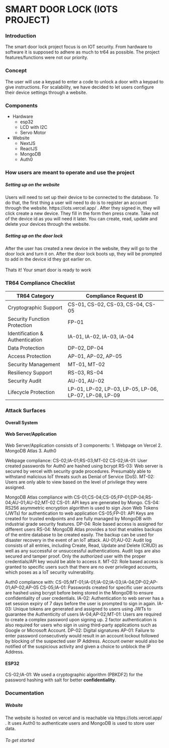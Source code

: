 <h1>SMART DOOR LOCK (IOTS PROJECT)</h1>

<h3>Introduction</h3>
The smart door lock project focus is on IOT security. From hardware to software it is supposed to adhere as much to tr64 as possible. The project features/functions were not our priority. 

<h3>Concept</h3>
The user will use a keypad to enter a code to unlock a door with a keypad to give instructions. For scalability, we have decided to let users configure their device settings through a website.
</br>

<h3>Components</h3>
<ul>
  <li>Hardware
    <ul>
      <li>esp32</li>
      <li>LCD with I2C</li>
      <li>Servo Motor</li>
    </ul>
  </li>
  <li>Website
    <ul>
      <li>NextJS</li>
      <li>ReactJS</li>
      <li>MongoDB</li>
      <li>Auth0</li>
    </ul>
  </li>
</ul>
<h3>How users are meant to operate and use the project</h3>
<h5>Setting up on the website</h5>
Users will need to set up their device to be connected to the database. To do that, the first thing a user will need to do is to register an account through the website. https://iots.vercel.app/ . After they signed in, they will click create a new device. They fill in the form then press create. Take not of the device id as you will need it later. You can create, read, update and delete your devices through the website.

<h5>Setting up on the door lock</h5>
After the user has created a new device in the website, they will go to the door lock and turn it on. After the door lock boots up, they will be prompted to add in the device id they got earlier on. 
</br>
</br>
Thats it! Your smart door is ready to work

<h3>TR64 Compliance Checklist</h3>

| TR64 Category  | Compliance Request ID |
| ------------- | ------------- |
| Cryptographic Support  | CS-01, CS-02, CS-03, CS-04, CS-05  |
| Security Function Protection  | FP-01  |
| Identification & Authentication  | IA-01, IA-02, IA-03, IA-04  |
| Data Protection  | DP-02, DP-04  |
| Access Protection  | AP-01, AP-02, AP-05  |
| Security Management  |  MT-01, MT-02  |
| Resiliency Support  | RS-03, RS-04  |
| Security Audit  | AU-01, AU-02  |
| Lifecycle Protection  | LP-01, LP-02, LP-03, LP-05, LP-06, LP-07, LP-08, LP-09  |

<h3>Attack Surfaces</h3>
<h4>Overall System</h4>
<p>

</p>

<h4>Web Server/Application</h4>
<p>
Web Server/Application consists of 3 components:
1. Webpage on Vercel
2. MongoDB Atlas
3. Auth0

Webpage compliance: CS-02;IA-01;RS-03;MT-02
CS-02;IA-01: User created passwords for Auth0 are hashed using bcrypt
RS-03: Web server is secured by vercel with security grade procedures. Presumably able to withstand malicious IoT threats such as Denial of Service (DoS).
MT-02: Users are only able to view based on the level of privilege they were assigned. 

MongoDB Atlas compliance with CS-01;CS-04;CS-05;FP-01;DP-04;RS-04;AU-01;AU-02;MT-02
CS-01: API keys are generated by Mongo. 
CS-04: RS256 asymmetric encryption algorithm is used to sign Json Web Tokens (JWTs) for authentication to web application
CS-05;FP-01: API Keys are created for trusted endpoints and are fully managed by MongoDB with industrial grade security features. 
DP-04: Role based access is assigned for different users 
RS-04: MongoDB Atlas provides a tool that enables backups of the entire database to be created easily. The backup can be used for disaster recovery in the event of an IoT attack.
AU-01;AU-02: Audit log consists of all entries, including Create, Read, Update and Delete (CRUD) as well as any successful or unsuccessful authentications. Audit logs are also secured and tamper proof. Only the authorized user with the proper credentials/API key would be able  to access it.
MT-02: Role based access is granted to specific users such that there are no over privileged accounts, which poses as a IoT security vulnerability.


Auth0 compliance with: CS-05;MT-01;IA-01;IA-02;IA-03;IA-04;DP-02;AP-01;AP-02;AP-05
CS-05;IA-01: Passwords created for specific user accounts are hashed using bcrypt before being stored in the MongoDB to ensure <bold>confidentiality</bold> of user credentials. 
IA-02: Authentication to web server has a set session expiry of 7 days before the user is prompted to sign in again.
IA-03: Unique tokens are generated and assigned to users using JWTs to guarantee the Authenticity of users
IA-04;AP-02;MT-01: Users are required to create a complex password upon signing up. 2 factor authentication is also required for users who sign in using third-party applications such as Google or Microsoft Account.
DP-02: Digital signatures
AP-01: Failure to enter password consecutively would result in an account lockout followed by blocking of the suspected user IP Address. Account owner would also be notified of the suspicious activity and given a choice to unblock the IP Address.
</p>

<h4>ESP32</h4>
<p>
CS-02;IA-01: We used a cryptographic algorithm (PBKDF2) for the password hashing with salt for better <b>confidentiality</b>.
</p>

<h3>Documentation</h3>
<h5>Website</h5>
The website is hosted on vercel and is reachable via https://iots.vercel.app/ . It uses Auth0 to authenticate users and MongoDB is used to store user data.

<h6>To get started</h6>
